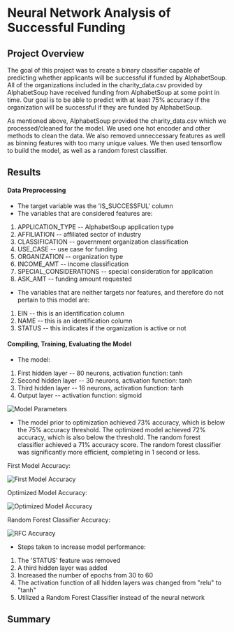 # Neural Network Analysis of Successful Funding

## Project Overview

The goal of this project was to create a binary classifier capable of predicting whether applicants will be successful if funded by AlphabetSoup. All of the organizations included in the charity_data.csv provided by AlphabetSoup have received funding from AlphabetSoup at some point in time. Our goal is to be able to predict with at least 75% accuracy if the organization will be successful if they are funded by AlphabetSoup.

As mentioned above, AlphabetSoup provided the charity_data.csv which we processed/cleaned for the model. We used one hot encoder and other methods to clean the data. We also removed unneccessary features as well as binning features with too many unique values. We then used tensorflow to build the model, as well as a random forest classifier.

## Results

#### Data Preprocessing

- The target variable was the 'IS_SUCCESSFUL' column
- The variables that are considered features are:
1. APPLICATION_TYPE -- AlphabetSoup application type
2. AFFILIATION -- affiliated sector of industry
3. CLASSIFICATION -- government organization classification
4. USE_CASE -- use case for funding
5. ORGANIZATION -- organization type
6. INCOME_AMT -- income classification
7. SPECIAL_CONSIDERATIONS -- special consideration for application
8. ASK_AMT -- funding amount requested

- The variables that are neither targets nor features, and therefore do not pertain to this model are:
1. EIN -- this is an identification column
2. NAME -- this is an identification column
3. STATUS -- this indicates if the organization is active or not

#### Compiling, Training, Evaluating the Model

- The model:
1. First hidden layer -- 80 neurons, activation function: tanh
2. Second hidden layer -- 30 neurons, activation function: tanh
3. Third hidden layer -- 16 neurons, activation function: tanh
4. Output layer -- activation function: sigmoid

![Model Parameters](https://user-images.githubusercontent.com/88804543/147017568-9e226f22-9e31-49e1-a860-61755e0e3d6f.png)


- The model prior to optimization achieved 73% accuracy, which is below the 75% accuracy threshold. The optimized model achieved 72% accuracy, which is also below the threshold. The random forest classifier achieved a 71% accuracy score. The random forest classifier was significantly more efficient, completing in 1 second or less.  


First Model Accuracy:

![First Model Accuracy](https://user-images.githubusercontent.com/88804543/147027289-d8ce4701-0466-44b9-a85e-df56abb32744.png)


Optimized Model Accuracy:

![Optimized Model Accuracy](https://user-images.githubusercontent.com/88804543/147027315-b206ee00-bd8e-4187-9720-dcf62106df54.png)


Random Forest Classifier Accuracy:

![RFC Accuracy](https://user-images.githubusercontent.com/88804543/147027343-8c46ce24-023f-4778-9da8-a0c3c0b119fb.png)



- Steps taken to increase model performance:
1. The 'STATUS' feature was removed
2. A third hidden layer was added
3. Increased the number of epochs from 30 to 60
4. The activation function of all hidden layers was changed from "relu" to "tanh"
5. Utilized a Random Forest Classifier instead of the neural network

## Summary
